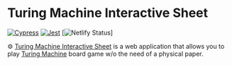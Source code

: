 # Turing Machine Interactive Sheet

[![Cypress](https://github.com/zyle87/turing-machine-interactive-sheet/actions/workflows/cypress.yml/badge.svg)](https://github.com/zyle87/turing-machine-interactive-sheet/actions/workflows/cypress.yml)
[![Jest](https://github.com/zyle87/turing-machine-interactive-sheet/actions/workflows/jest.yml/badge.svg)](https://github.com/zyle87/turing-machine-interactive-sheet/actions/workflows/jest.yml)
[![Netlify Status](https://api.netlify.com/api/v1/badges/d0488dea-2e43-40f7-bb89-6675803a1926/deploy-status)]

⚙️ [Turing Machine Interactive Sheet](https://turingmachine-is.netlify.app/) is a web application that allows you to play [Turing Machine](https://www.turingmachine.info/) board game w/o the need of a physical paper.
